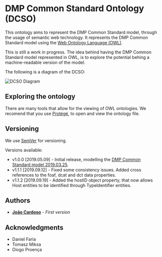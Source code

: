 # DMP Common Standard Ontology (DCSO)

This ontology aims to represent the DMP Common Standard model, through the usage of semantic web technology. It represents the DMP Common Standard model using the [Web Ontology Language (OWL)](https://www.w3.org/OWL/).

This is still a work in progress. The idea behind having the DMP Common Standard model represented in OWL, is to explore the potential behing a machine-readable version of the model.

The following is a diagram of the DCSO:

![DCSO Diagram](https://github.com/RDA-DMP-Common/RDA-DMP-Common-Standard/blob/master/ontologies/diagrams/dcso30.png)

## Exploring the ontology

There are many tools that allow for the viewing of OWL ontologies. We recomend that you use [Protégé](https://protege.stanford.edu/), to open and view the ontology file.

## Versioning

We use [SemVer](http://semver.org/) for versioning.

Versions available:

* v1.0.0 [2019.05.09] - Initial release, modelling the [DMP Common Standard model 2019.03.25](https://github.com/RDA-DMP-Common/RDA-DMP-Common-Standard/blob/master/docs/diagrams/RDA-DMP-Common-Model-Diagram-190325.pdf).
* v1.1.1 [2019.09.12] - Fixed some consistency issues. Added cross references to the foaf, dcat and dct data properties.
* v1.1.2 [2019.09.19] - Added the hostID object property, that now allows Host entities to be identified through TypeIdentifier entities.

## Authors

* **[João Cardoso](https://github.com/JoaoMFCardoso)** - *First version*

## Acknowledgments

* Daniel Faria 
* Tomasz Miksa
* Diogo Proença
